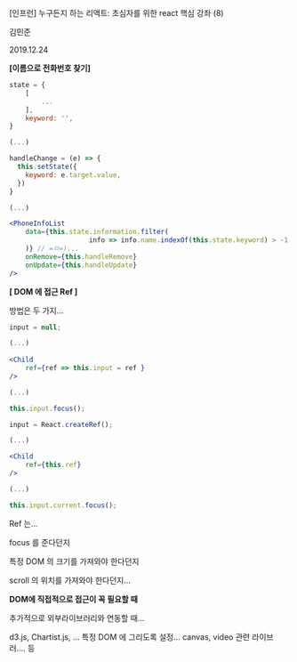 [인프런] 누구든지 하는 리액트: 초심자를 위한 react 핵심 강좌 (8)

김민준

2019.12.24



**[이름으로 전화번호 찾기]**

```jsx
state = {
	[
		...
	],
	keyword: '',
}

(...)

handleChange = (e) => {
  this.setState({
    keyword: e.target.value,
  })
}

(...)

<PhoneInfoList 
    data={this.state.information.filter(
    				info => info.name.indexOf(this.state.keyword) > -1
    )} // =ㅁ=)...
    onRemove={this.handleRemove}
    onUpdate={this.handleUpdate}
/>
```



**[ DOM 에 접근 Ref ]**

방법은 두 가지...

```jsx
input = null;

(...)
 
<Child
	ref={ref => this.input = ref }
/>

(...)

this.input.focus();
```

```jsx
input = React.createRef();

(...)

<Child
	ref={this.ref}
/>

(...)

this.input.current.focus();
```

Ref 는...

focus 를 준다던지

특정 DOM 의 크기를 가져와야 한다던지

scroll 의 위치를 가져와야 한다던지...

**DOM에 직접적으로 접근이 꼭 필요할 때**



추가적으로 외부라이브러리와 연동할 때...

d3.js, Chartist.js, ... 특정 DOM 에 그리도록 설정... canvas, video 관련 라이브러.... 등